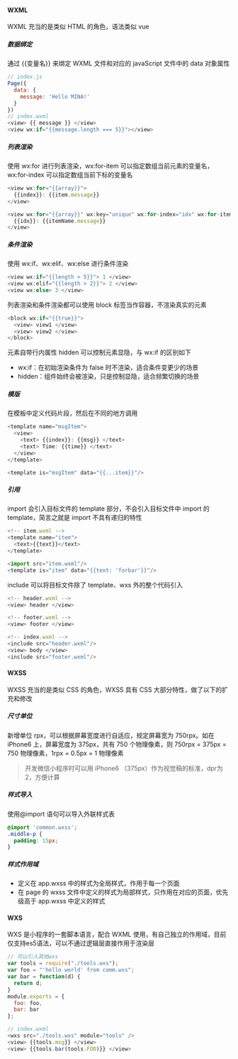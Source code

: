 #### WXML

WXML 充当的是类似 HTML 的角色，语法类似 vue

##### 数据绑定

通过 {{变量名}} 来绑定 WXML 文件和对应的 javaScript 文件中的 data 对象属性

```js
// index.js
Page({
  data: {
    message: 'Hello MINA!'
  }
})
// index.wxml
<view> {{ message }} </view>
<view wx:if="{{message.length === 5}}"></view>
```

##### 列表渲染

使用 wx:for 进行列表渲染，wx:for-item 可以指定数组当前元素的变量名，wx:for-index 可以指定数组当前下标的变量名

```js
<view wx:for="{{array}}">
  {{index}}: {{item.message}}
</view>

<view wx:for="{{array}}" wx:key="unique" wx:for-index="idx" wx:for-item="itemName">
  {{idx}}: {{itemName.message}}
</view>
```

##### 条件渲染

使用 wx:if、wx:elif、wx:else 进行条件渲染

```js
<view wx:if="{{length > 5}}"> 1 </view>
<view wx:elif="{{length > 2}}"> 2 </view>
<view wx:else> 3 </view>
```

列表渲染和条件渲染都可以使用 block 标签当作容器，不渲染真实的元素

```js
<block wx:if="{{true}}">
  <view> view1 </view>
  <view> view2 </view>
</block>
```

元素自带行内属性 hidden 可以控制元素显隐，与 wx:if 的区别如下

- wx:if：在初始渲染条件为 false 时不渲染，适合条件变更少的场景
- hidden：组件始终会被渲染，只是控制显隐，适合频繁切换的场景

##### 模版

在模板中定义代码片段，然后在不同的地方调用

```js
<template name="msgItem">
  <view>
    <text> {{index}}: {{msg}} </text>
    <text> Time: {{time}} </text>
  </view>
</template>

<template is="msgItem" data="{{...item}}"/>
```

##### 引用

import 会引入目标文件的 template 部分，不会引入目标文件中 import 的 template，简言之就是 import 不具有递归的特性

```js
<!-- item.wxml -->
<template name="item">
  <text>{{text}}</text>
</template>

<import src="item.wxml"/>
<template is="item" data="{{text: 'forbar'}}"/>
```

include 可以将目标文件除了 template、wxs 外的整个代码引入

```js
<!-- header.wxml -->
<view> header </view>

<!-- footer.wxml -->
<view> footer </view>

<!-- index.wxml -->
<include src="header.wxml"/>
<view> body </view>
<include src="footer.wxml"/>
```

#### WXSS

WXSS 充当的是类似 CSS 的角色，WXSS 具有 CSS 大部分特性，做了以下的扩充和修改

##### 尺寸单位

新增单位 rpx，可以根据屏幕宽度进行自适应，规定屏幕宽为 750rpx。如在 iPhone6 上，屏幕宽度为 375px，共有 750 个物理像素，则 750rpx = 375px = 750 物理像素，1rpx = 0.5px = 1 物理像素

> 开发微信小程序时可以用 iPhone6 （375px）作为视觉稿的标准，dpr为2，方便计算

##### 样式导入

使用@import 语句可以导入外联样式表

```css
@import 'common.wxss';
.middle-p {
  padding: 15px;
}
```

##### 样式作用域

- 定义在 app.wxss 中的样式为全局样式，作用于每一个页面
- 在 page 的 wxss 文件中定义的样式为局部样式，只作用在对应的页面，优先级高于 app.wxss 中定义的样式

#### WXS

WXS 是小程序的一套脚本语言，配合 WXML 使用，有自己独立的作用域，目前仅支持es5语法，可以不通过逻辑层直接作用于渲染层

```js
// 可以引入其他wxs
var tools = require("./tools.wxs");
var foo = "'hello world' from comm.wxs";
var bar = function(d) {
  return d;
}
module.exports = {
  foo: foo,
  bar: bar
};

// index.wxml
<wxs src="./tools.wxs" module="tools" />
<view> {{tools.msg}} </view>
<view> {{tools.bar(tools.FOO)}} </view>
```
